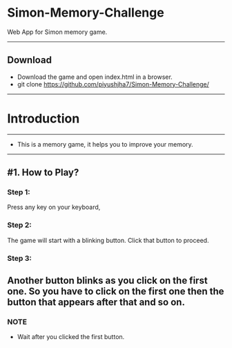 # Simon-Memory-Challenge
Web App for Simon memory game.

------
Download
------
- Download the game and open index.html in a browser.
- git clone https://github.com/piyushjha7/Simon-Memory-Challenge/
------

# Introduction
-----
- This is a memory game, it helps you to improve your memory.

-----


#1. How to Play?
------
### Step 1:
  Press any key on your keyboard,
### Step 2:
  The game will start with a blinking button. Click that button to proceed.
  
### Step 3:   
  Another button blinks as you click on the first one. So you have to click on the first one then the button that appears after that and so on.
------
### NOTE
- Wait after you clicked the first button.
